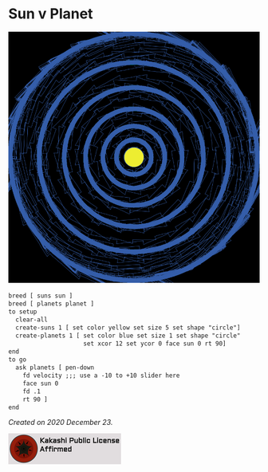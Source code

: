 # Sun v Planet

![sunvplanet.png](/Images/sunvplanet.png)    

```netlogo
breed [ suns sun ]
breed [ planets planet ]
to setup
  clear-all
  create-suns 1 [ set color yellow set size 5 set shape "circle"]
  create-planets 1 [ set color blue set size 1 set shape "circle" 
                     set xcor 12 set ycor 0 face sun 0 rt 90]
end
to go
  ask planets [ pen-down 
    fd velocity ;;; use a -10 to +10 slider here
    face sun 0
    fd .1
    rt 90 ]
end
```

*Created on 2020 December 23.*

[![Kakashi Public License Affirmed](https://github.com/13saints/licenses/blob/main/logos/KPLv1.0-affirmed-medium.png)](https://raw.githubusercontent.com/13saints/licenses/main/KPLv1.0.txt)